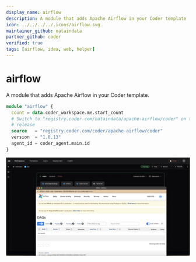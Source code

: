 ```yaml
---
display_name: airflow
description: A module that adds Apache Airflow in your Coder template
icon: ../../../../.icons/airflow.svg
maintainer_github: nataindata
partner_github: coder
verified: true
tags: [airflow, idea, web, helper]
---
```


# airflow

A module that adds Apache Airflow in your Coder template.

```tf
module "airflow" {
  count = data.coder_workspace.me.start_count
  # Switch to "registry.coder.com/nataindata/apache-airflow/coder" on the next
  # release
  source   = "registry.coder.com/coder/apache-airflow/coder"
  version  = "1.0.13"
  agent_id = coder_agent.main.id
}
```

![Airflow](../../.images/airflow.png)
